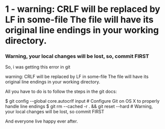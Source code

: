 # 1 - warning: CRLF will be replaced by LF in some-file The file will have its original line endings in your working directory.

### Warning, your local changes will be lost, so, commit FIRST

So, i was getting this error in git

warning: CRLF will be replaced by LF in some-file The file will have its original line endings in your working directory.

All you have to do is to follow the steps in the git docs:

$ git config --global core.autocrlf input # Configure Git on OS X to properly handle line endings
$ git rm --cached -r . && git reset --hard # Warning, your local changes will be lost, so commit FIRST

And everyone live happy ever after.
